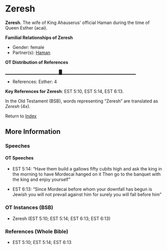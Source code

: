 # Zeresh
**Zeresh**. 
The wife of King Ahauserus' official Haman during the time of Queen Esther (acai). 




**Familial Relationships of Zeresh**


* Gender: female
* Partner(s): [Haman](Haman.md)


**OT Distribution of References**

▁▁▁▁▁▁▁▁▁▁▁▁▁▁▁▁█▁▁▁▁▁▁▁▁▁▁▁▁▁▁▁▁▁▁▁▁▁▁
* References: Esther: 4



**Key References for Zeresh**: 
EST 5:10, EST 5:14, EST 6:13. 


In the Old Testament (BSB), words representing “Zeresh” are translated as 
*Zeresh* (4x). 




Return to [Index](00-Index.md)

## More Information

### Speeches

#### OT Speeches

* EST 5:14: “Have them build a gallows fifty cubits high and ask the king in the morning to have Mordecai hanged on it Then go to the banquet with the king and enjoy yourself”

* EST 6:13: “Since Mordecai before whom your downfall has begun is Jewish you will not prevail against him for surely you will fall before him”

### OT Instances (BSB)

* Zeresh (EST 5:10; EST 5:14; EST 6:13; EST 6:13)



### References (Whole Bible)

* EST 5:10; EST 5:14; EST 6:13



